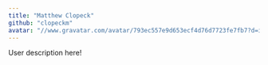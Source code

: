 ```yaml
---
title: "Matthew Clopeck"
github: "clopeckm"
avatar: "//www.gravatar.com/avatar/793ec557e9d653ecf4d76d7723fe7fb7?d=identicon"
---
```


User description here!
